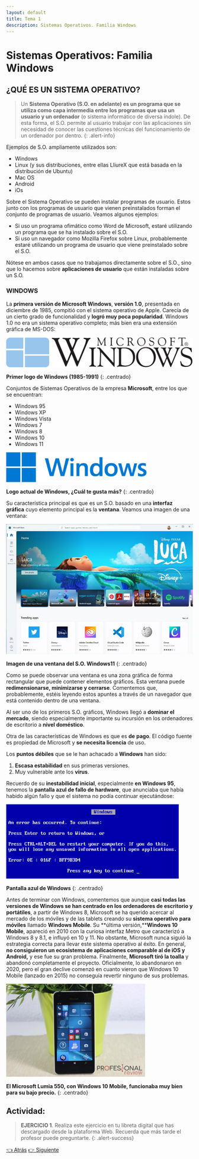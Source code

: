 ```yaml
---
layout: default
title: Tema 1
description: Sistemas Operativos. Familia Windows
---
```


# Sistemas Operativos: Familia Windows

## ¿QUÉ ES UN SISTEMA OPERATIVO?

> Un **Sistema Operativo (S.O. en adelante) es un programa que se utiliza como capa intermedia entre los programas que usa un usuario y un ordenador** (o sistema informático de diversa índole). De esta forma, el S.O. permite al usuario trabajar con las aplicaciones sin necesidad de conocer las cuestiones técnicas del funcionamiento de un ordenador por dentro. 
{: .alert-info}

Ejemplos de S.O. ampliamente utilizados son:

* Windows
* Linux (y sus distribuciones, entre ellas LliureX que está basada en la distribución de Ubuntu)
* Mac OS
* Android
* iOs

Sobre el Sistema Operativo se pueden instalar programas de usuario. Estos junto con los programas de usuario que vienen preinstalados forman el conjunto de programas de usuario. Veamos algunos ejemplos:


* Si uso un programa ofimático como Word de Microsoft, estaré utilizando un programa que se ha instalado sobre el S.O.
* Si uso un navegador como Mozilla Firefox sobre Linux, probablemente estaré utilizando un programa de usuario que viene preinstalado sobre el S.O.


Nótese en ambos casos que no trabajamos directamente sobre el S.O., sino que lo hacemos sobre **aplicaciones de usuario** que están instaladas sobre un S.O.

### WINDOWS

La **primera versión de Microsoft Windows**, **versión 1.0**, presentada en diciembre de 1985, compitió con el sistema operativo de Apple. Carecía de un cierto grado de funcionalidad y **logró muy poca popularidad**. Windows 1.0 no era un sistema operativo completo; más bien era una extensión gráfica de MS-DOS:


<img src="./images/Primer_logo_de_Windows.png" alt="Primer logo Windows" height="80" class="img-centrada"/>

**Primer logo de Windows (1985-1991)**
{: .centrado}

Conjuntos de Sistemas Operativos de la empresa **Microsoft**, entre los que se encuentran:

* Windows 95
* Windows XP
* Windows Vista
* Windows 7
* Windows 8
* Windows 10
* Windows 11

<img src="./images/Logo_Windows_Actual.png" alt="Primer logo Windows" height="80" class="img-centrada"/>

**Logo actual de Windows, ¿Cuál te gusta más?**
{: .centrado}

Su característica principal es que es un S.O. basado en una **interfaz gráfica** cuyo elemento principal es la **ventana**. Veamos una imagen de una ventana:

<img src="./images/Imagen_de_ventana_Windows11.jpg" alt="Primer logo Windows" height="350" class="img-centrada"/>

**Imagen de una ventana del S.O. Windows11**
{: .centrado}

Como se puede observar una ventana es una zona gráfica de forma rectangular que puede contener elementos gráficos. Esta ventana puede **redimensionarse, minimizarse y cerrarse**. Comentemos que, probablemente, estéis leyendo estos apuntes a través de un navegador que está contenido dentro de una ventana.

Al ser uno de los primeros S.O. gráficos, Windows llegó a **dominar el mercado**, siendo especialmente importante su incursión en los ordenadores de escritorio a **nivel doméstico**.

Otra de las características de Windows es que es **de** **pago**. El código fuente es propiedad de Microsoft y **se necesita licencia** de uso.

Los **puntos débiles** que se le han achacado a **Windows** han sido:

1. **Escasa estabilidad** en sus primeras versiones.
2. Muy vulnerable ante los **virus**.

Recuerdo de su **inestabilidad inicial**, especialmente **en Windows 95**, tenemos la **pantalla azul de fallo de hardware**, que anunciaba que había habido algún fallo y que el sistema no podía continuar ejecutándose:

<img src="./images/Windows_9X_BSOD.jpg" alt="Primer logo Windows" height="200" class="img-centrada"/>

**Pantalla azul de Windows**
{: .centrado}

Antes de terminar con Windows, comentemos que aunque **casi todas las versiones de Windows se han centrado en los ordenadores de escritorio y portátiles**, a partir de Windows 8, Microsoft se ha querido acercar al mercado de los móviles y de las tablets creando su **sistema operativo para móviles** llamado **Windows Mobile**. Su **última versión,****Windows 10 Mobile**, apareció en 2010 con la curiosa interfaz Metro que caracterizó a Windows 8 y 8.1, e influyó en 10 y 11. No obstante, Microsoft nunca siguió la estrategia correcta para llevar este sistema operativo al éxito. En general, **no consiguieron un ecosistema de aplicaciones comparable al de iOS y Android,** y ese fue su gran problema. Finalmente, **Microsoft tiró la toalla** y abandonó completamente el proyecto. Oficialmente, lo abandonaron en 2020, pero el gran declive comenzó en cuanto vieron que Windows 10 Mobile (lanzado en 2015) no conseguía revertir ninguno de sus problemas.

<img src="./images/Windows_10_Mobile.jpg" alt="El Microsoft Lumia 550" height="250" class="img-centrada">

**El Microsoft Lumia 550, con Windows 10 Mobile, funcionaba muy bien para su bajo precio.**
{: .centrado}

## Actividad:

> **EJERCICIO 1**. Realiza este ejercicio en tu libreta digital que has descargado desde la plataforma Web. Recuerda que más tarde el profesor puede preguntarte.
{: .alert-success}

[👈 Atrás](./introduccion)
[👉 Siguiente](./sistemas_operativos_linux_y_sus_distribuciones)